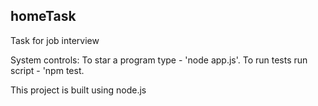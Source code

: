 ## homeTask

Task for job interview

System controls:
To star a program type - 'node app.js'.
To run tests run script - 'npm test.

This project is built using node.js

